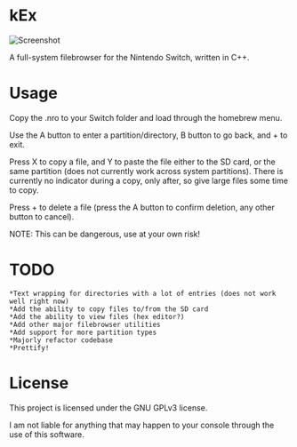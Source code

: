 # kEx
![Screenshot](https://raw.githubusercontent.com/klockee/kEx/master/screenshot-v0.03_small.png)


A full-system filebrowser for the Nintendo Switch, written in C++.

# Usage
Copy the .nro to your Switch folder and load through the homebrew menu. 

Use the A button to enter a partition/directory, B button to go back, and + to exit.

Press X to copy a file, and Y to paste the file either to the SD card, or the same partition (does not currently work across system partitions). There is currently no indicator during a copy, only after, so give large files some time to copy.

Press + to delete a file (press the A button to confirm deletion, any other button to cancel).

NOTE: This can be dangerous, use at your own risk!


# TODO
    *Text wrapping for directories with a lot of entries (does not work well right now)
    *Add the ability to copy files to/from the SD card
    *Add the ability to view files (hex editor?)
    *Add other major filebrowser utilities
    *Add support for more partition types
    *Majorly refactor codebase
    *Prettify!
    
# License
This project is licensed under the GNU GPLv3 license.


I am not liable for anything that may happen to your console through the use of this software.
